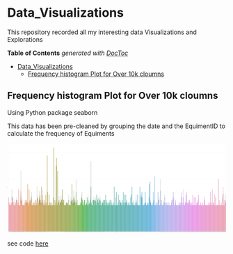# Data_Visualizations
This repository recorded all my interesting data Visualizations and Explorations 

**Table of Contents**  *generated with [DocToc](http://doctoc.herokuapp.com/)*

- [Data_Visualizations](#)
	- [Frequency histogram Plot for Over 10k cloumns](#)


## Frequency histogram Plot for Over 10k cloumns

Using Python package seaborn

This data has been pre-cleaned by grouping the date and the EquimentID to calculate the frequency of Equiments

![alt text](https://github.com/JieniChen/Data_Visualizations/blob/master/Histogram%20with%20Big%20data/PlantMachine.png)

see code [here](https://github.com/JieniChen/Data_Visualizations/blob/master/Histogram%20with%20Big%20data/PlantMachine.ipynb)
